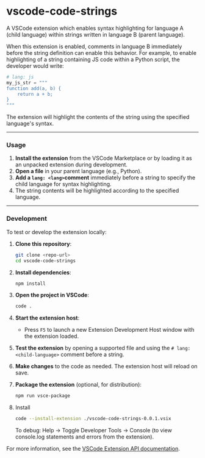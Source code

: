 # vscode-code-strings

A VSCode extension which enables syntax highlighting for language A (child language) within strings written in language B (parent language).

When this extension is enabled, comments in language B immediately before the string definition can enable this behavior.
For example, to enable highlighting of a string containing JS code within a Python script, the developer would write:

```python
# lang: js
my_js_str = """
function add(a, b) {
    return a + b;
}
"""
```

The extension will highlight the contents of the string using the specified language's syntax.

-----

### Usage

1. **Install the extension** from the VSCode Marketplace or by loading it as an unpacked extension during development.
2. **Open a file** in your parent language (e.g., Python).
3. **Add a `lang: <lang>`comment** immediately before a string to specify the child language for syntax highlighting.  
4. The string contents will be highlighted according to the specified language.

-----

### Development

To test or develop the extension locally:

1. **Clone this repository**:
   ```sh
   git clone <repo-url>
   cd vscode-code-strings
   ```

2. **Install dependencies**:
   ```sh
   npm install
   ```

3. **Open the project in VSCode**:
   ```sh
   code .
   ```

4. **Start the extension host**:
   - Press `F5` to launch a new Extension Development Host window with the extension loaded.

5. **Test the extension** by opening a supported file and using the `# lang: <child-language>` comment before a string.

6. **Make changes** to the code as needed. The extension host will reload on save.

7. **Package the extension** (optional, for distribution):
   ```sh
   npm run vsce-package
   ```

8. Install

   ```sh
   code --install-extension ./vscode-code-strings-0.0.1.vsix
   ```

   To debug: Help -> Toggle Developer Tools -> Console (to view console.log statements and errors from the extension).

For more information, see the [VSCode Extension API documentation](https://code.visualstudio.com/api).

<!-- Below content left over from template -->
<!--
## Extension Settings

Include if your extension adds any VS Code settings through the `contributes.configuration` extension point.

For example:

This extension contributes the following settings:

* `myExtension.enable`: Enable/disable this extension.
* `myExtension.thing`: Set to `blah` to do something.

## Known Issues

Calling out known issues can help limit users opening duplicate issues against your extension.

## Release Notes

Users appreciate release notes as you update your extension.

### 1.0.0

Initial release of ...

### 1.0.1

Fixed issue #.

### 1.1.0

Added features X, Y, and Z.

---

## Following extension guidelines

Ensure that you've read through the extensions guidelines and follow the best practices for creating your extension.

* [Extension Guidelines](https://code.visualstudio.com/api/references/extension-guidelines)

## Working with Markdown

You can author your README using Visual Studio Code. Here are some useful editor keyboard shortcuts:

* Split the editor (`Cmd+\` on macOS or `Ctrl+\` on Windows and Linux).
* Toggle preview (`Shift+Cmd+V` on macOS or `Shift+Ctrl+V` on Windows and Linux).
* Press `Ctrl+Space` (Windows, Linux, macOS) to see a list of Markdown snippets.

## For more information

* [Visual Studio Code's Markdown Support](http://code.visualstudio.com/docs/languages/markdown)
* [Markdown Syntax Reference](https://help.github.com/articles/markdown-basics/)

**Enjoy!**
-->